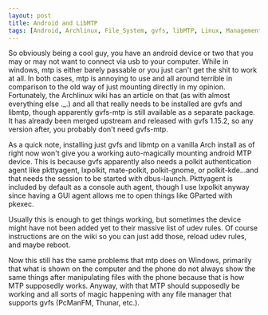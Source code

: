 ```yaml
---
layout: post
title: Android and LibMTP
tags: [Android, Archlinux, File_System, gvfs, libMTP, Linux, Management, MTP, polkit]
---
```


So obviously being a cool guy, you have an android device or two that you may or may not want to connect via usb to your computer. While in windows, mtp is either barely passable or you just can't get the shit to work at all. In both cases, mtp is annoying to use and all around terrible in comparison to the old way of just mounting directly in my opinion. Fortunately, the Archlinux wiki has an article on that (as with almost everything else ._.) and all that really needs to be installed are gvfs and libmtp, though apparently gvfs-mtp is still available as a separate package. It has already been merged upstream and released with gvfs 1.15.2, so any version after, you probably don't need gvfs-mtp.

As a quick note, installing just gvfs and libmtp on a vanilla Arch install as of right now won't give you a working auto-magically mounting android MTP device. This is because gvfs apparently also needs a polkit authentication agent like pkttyagent, lxpolkit, mate-polkit, polkit-gnome, or polkit-kde...and that needs the session to be started with dbus-launch. Pkttyagent is included by default as a console auth agent, though I use lxpolkit anyway since having a GUI agent allows me to open things like GParted with pkexec.

Usually this is enough to get things working, but sometimes the device might have not been added yet to their massive list of udev rules. Of course instructions are on the wiki so you can just add those, reload udev rules, and maybe reboot.

Now this still has the same problems that mtp does on Windows, primarily that what is shown on the computer and the phone do not always show the same things after manipulating files with the phone because that is how MTP supposedly works. Anyway, with that MTP should supposedly be working and all sorts of magic happening with any file manager that supports gvfs (PcManFM, Thunar, etc.).

